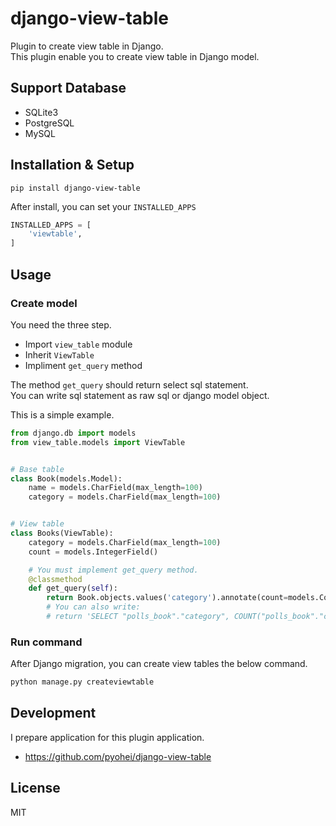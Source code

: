 # django-view-table

Plugin to create view table in Django.  
This plugin enable you to create view table in Django model.  


## Support Database

* SQLite3
* PostgreSQL
* MySQL

## Installation & Setup

```
pip install django-view-table
```

After install, you can set your `INSTALLED_APPS`

```python
INSTALLED_APPS = [
    'viewtable',
]
```

## Usage

### Create model

You need the three step.

* Import `view_table` module
* Inherit `ViewTable`
* Impliment `get_query` method

The method `get_query` should return select sql statement.  
You can write sql statement as raw sql or django model object.  

This is a simple example.  

```python
from django.db import models
from view_table.models import ViewTable


# Base table
class Book(models.Model):
    name = models.CharField(max_length=100)
    category = models.CharField(max_length=100)


# View table
class Books(ViewTable):
    category = models.CharField(max_length=100)
    count = models.IntegerField()

    # You must implement get_query method.
    @classmethod
    def get_query(self):
        return Book.objects.values('category').annotate(count=models.Count('category')).query
        # You can also write:
        # return 'SELECT "polls_book"."category", COUNT("polls_book"."category") AS "count" FROM "polls_book" GROUP BY "polls_book"."category"' 
``` 


### Run command

After Django migration, you can create view tables the below command.  

```bash
python manage.py createviewtable
```

## Development

I prepare application for this plugin application.  

* https://github.com/pyohei/django-view-table


## License

MIT
